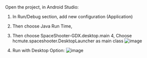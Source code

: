 Open the project, in Android Studio:
1. In Run/Debug section, add new configuration (Application)
2. Then choose Java Run Time,
3. Then choose SpaceShooter-GDX.desktop.main
4, Choose hcmute.spaceshooter.DesktopLauncher as main class
![image](https://github.com/NhanBuiDuc/SpaceShooter-GDX/assets/82086290/49182372-b7f5-4ae1-a71e-7f0c638e4bf4)

5. Run with Desktop Option:
![image](https://github.com/NhanBuiDuc/SpaceShooter-GDX/assets/82086290/a16a4f81-5bb0-4c3b-9185-ddda7fc6a92f)

